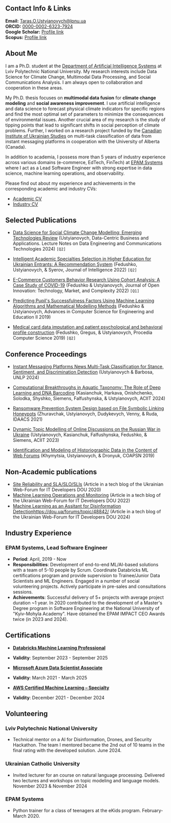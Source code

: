 
## Contact Info & Links
**Email:** [Taras.O.Ustyianovych@lpnu.ua](mailto:Taras.O.Ustyianovych@lpnu.ua)  
**ORCID:** [0000-0002-6323-7924](https://orcid.org/0000-0002-6323-7924)  
**Google Scholar:** [Profile link](https://scholar.google.com.ua/citations?user=PoojbBgAAAAJ&hl=uk)  
**Scopus:** [Profile link](https://www.scopus.com/authid/detail.uri?authorId=57208343279)

## About Me

I am a Ph.D. student at the [Department of Artificial Intelligence Systems](https://lpnu.ua/en/ais) at Lviv Polytechnic National University. My research interests include Data Science for Climate Change, Multimodal Data Processing, and Social Communications Analysis. I am always open to collaboration and cooperation in these areas. 

My Ph.D. thesis focuses on **multimodal data fusion** for **climate change modeling** and **social awareness improvement**. I use artificial intelligence and data science to forecast physical climate indicators for specific regions and find the most optimal set of parameters to minimize the consequences of environmental issues. Another crucial area of my research is the study of tipping points that lead to significant shifts in social perception of climate problems. Further, I worked on a research project funded by the [Canadian Institute of Ukrainian Studies](https://www.ualberta.ca/en/canadian-institute-of-ukrainian-studies/index.html) on multi-task classification of data from instant messaging platforms in cooperation with the University of Alberta (Canada).

In addition to academia, I possess more than 5 years of industry experience across various domains (e-commerce, EdTech, FinTech) at [EPAM Systems](https://www.epam.com/) where I act as a Lead Software Engineer with strong expertise in data science, machine learning operations, and observability. 

Please find out about my experience and achievements in the corresponding academic and industry CVs: 

- [Academic CV](/cv_academic.pdf)
- [Industry CV](/cv_industry.pdf)

## Selected Publications

- [Data Science for Social Climate Change Modelling: Emerging Technologies Review](https://doi.org/10.1007/978-3-031-62213-7_18) (Ustyianovych, Data-Centric Business and Applications. Lecture Notes on Data Engineering and Communications Technologies 2024) `[Q2]`

- [Intelligent Academic Specialties Selection in Higher Education for Ukrainian Entrants: A Recommendation System](https://doi.org/10.3390/jintelligence10020032) (Fedushko, Ustyianovych, & Syerov, Journal of Intelligence 2022) `[Q2]`

- [E-Commerce Customers Behavior Research Using Cohort Analysis: A Case Study of COVID-19](https://doi.org/10.3390/joitmc8010012) (Fedushko & Ustyianovych, Journal of Open Innovation: Technology, Market, and Complexity 2022) `[Q1]`

- [Predicting Pupil's Successfulness Factors Using Machine Learning Algorithms and Mathematical Modelling Methods](https://doi.org/10.1007/978-3-030-16621-2_58) (Fedushko & Ustyianovych, Advances in Computer Science for Engineering and Education II 2019)

- [Medical card data imputation and patient psychological and behavioral profile construction](https://doi.org/10.1016/j.procs.2019.11.080) (Fedushko, Gregus, & Ustyianovych, Procedia Computer Science 2019) `[Q2]`


## Conference Proceedings

- [Instant Messaging Platforms News Multi-Task Classification for Stance, Sentiment, and Discrimination Detection](https://aclanthology.org/2024.unlp-1.5) (Ustyianovych & Barbosa, UNLP 2024)

- [Computational Breakthroughs in Aquatic Taxonomy: The Role of Deep Learning and DNA Barcoding](https://doi.org/10.25673/115645) (Kasianchuk, Harkava, Onishchenko, Solodka, Shyshko, Siemens, Falfushynska, & Ustyianovych, ACIIT 2024)

- [Ransomware Prevention System Design based on File Symbolic Linking Honeypots](https://doi.org/10.1109/IDAACS53288.2021.9660913) (Zhuravchak, Ustyianovych, Dudykevych, Venny, & Ruda, IDAACS 2021)

- [Dynamic Topic Modelling of Online Discussions on the Russian War in Ukraine](https://doi.org/10.25673/112997) (Ustyianovych, Kasianchuk, Falfushynska, Fedushko, & Siemens, ACIIT 2023)


- [Identification and Modeling of Historiographic Data in the Content of Web Forums](http://ceur-ws.org/Vol-2392/paper23.pdf) (Khymytsia, Ustyianovych, & Dronyuk, COAPSN 2019)


## Non-Academic publications
- [Site Reliability and SLA/SLO/SLIs](https://dou.ua/forums/topic/31077/)  (Article in a tech blog of the Ukrainian Web-Forum for IT Developers DOU 2020)
- [Machine Learning Operations and Monitoring](https://dou.ua/forums/topic/36101/) (Article in a tech blog of the Ukrainian Web-Forum for IT Developers DOU 2022)
- [Machine Learning as an Assitant for Disinformation Detection]()https://dou.ua/forums/topic/48842/ (Article in a tech blog of the Ukrainian Web-Forum for IT Developers DOU 2024)

## Industry Experience

### EPAM Systems, Lead Software Engineer
- **Period**: April, 2019 - Now
- **Responsibilities**: Development of end-to-end ML/AI-based solutions with a team of 5-10 people by Scrum. Coordinate Databricks ML certifications program and provide supervision to Trainee/Junior Data Scientists and ML Engineers. Engaged in a number of social volunteering projects. Actively participate in pre-sales and consultations sessions.
- **Achievements**: Successful delivery of 5+ projects with average project duration ~1 year. In 2020 contributed to the development of a Master's Degree program in Software Engineering at the National University of "Kyiv-Mohyla Academy". Have obtained the EPAM IMPACT CEO Awards twice (in 2023 and 2024).


## Certifications
- [**Databricks Machine Learning Professional**](https://credentials.databricks.com/2f641a3f-ad3c-4a8f-b741-847f2c6a1e72#acc.Nz70a58U)
- **Validity**: September 2023 - September 2025

- [**Microsoft Azure Data Scientist Associate**](https://www.credly.com/badges/a503b37e-b4c5-4cac-96c3-31e9004efcf4)
- **Validity**: March 2021 - March 2025

- [**AWS Certified Machine Learning – Specialty**](hhttps://www.credly.com/badges/067264ba-f0bf-48e2-9205-f5d0a824df36)
- **Validity**: December 2021 - December 2024

## Volunteering

### Lviv Polytechnic National University
- Technical mentor on a AI for Disinformation, Drones, and Security Hackathon. The team I mentored became the 2nd out of 10 teams in the final rating with the developed solution. June 2024.

### Ukrainian Catholic University
- Invited lecturer for an course on natural language processing. Delivered two lectures and workshops on topic modeling and language models. November 2023 & November 2024

### EPAM Systems
- Python trainer for a class of teenagers at the eKids program. February-March 2020.



